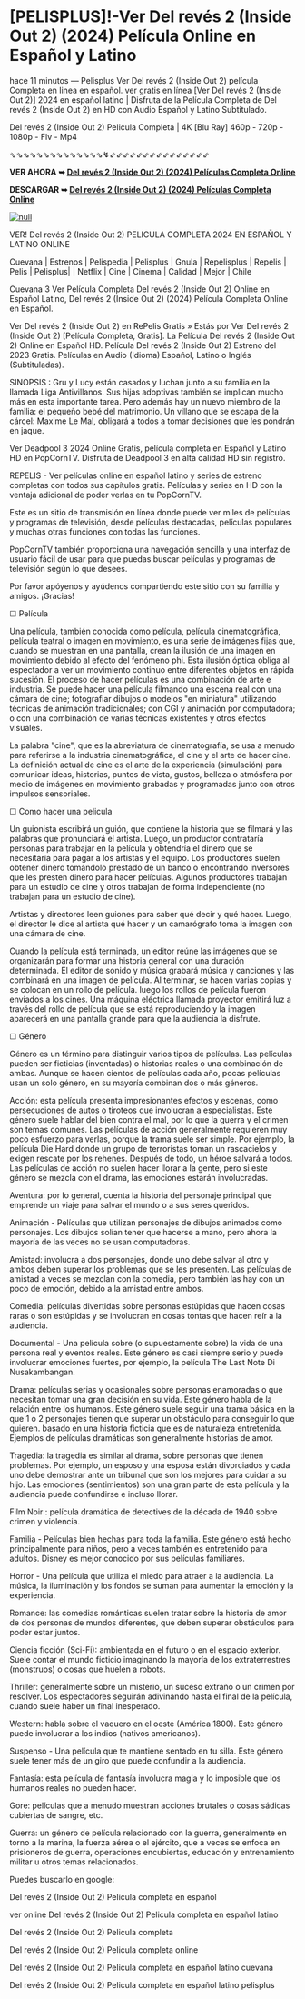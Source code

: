 # [PELISPLUS]!-Ver Del revés 2 (Inside Out 2) (2024) Película Online en Español y Latino
<p dir="auto">hace 11 minutos &mdash; Pelisplus Ver Del rev&eacute;s 2 (Inside Out 2) pel&iacute;cula Completa en linea en espa&ntilde;ol. ver gratis en l&iacute;nea [Ver Del rev&eacute;s 2 (Inside Out 2)] 2024 en espa&ntilde;ol latino | Disfruta de la Pel&iacute;cula Completa de Del rev&eacute;s 2 (Inside Out 2) en HD con Audio Espa&ntilde;ol y Latino Subtitulado.</p>
<p dir="auto">Del rev&eacute;s 2 (Inside Out 2) Pelicula Completa | 4K [Blu Ray] 460p - 720p - 1080p - Flv - Mp4</p>
<p dir="auto">⇘⇘⇘⇘⇘⇘⇘⇘⇘⇘⇘⇘⇘⇘↯⇙⇙⇙⇙⇙⇙⇙⇙⇙⇙⇙⇙⇙⇙⇙</p>
<p dir="auto"><strong>VER AHORA ➥&nbsp;<a href="https://t.co/nogT4731Bf" rel="nofollow">Del rev&eacute;s 2 (Inside Out 2) (2024) Pel&iacute;culas Completa Online</a></strong></p>
<p dir="auto"><strong>DESCARGAR ➥&nbsp;<a href="https://t.co/nogT4731Bf" rel="nofollow">Del rev&eacute;s 2 (Inside Out 2) (2024) Pel&iacute;culas Completa Online</a></strong></p>
<p dir="auto"><a href="https://t.co/nogT4731Bf" rel="nofollow" data-target="animated-image.originalLink"><img src="https://camo.githubusercontent.com/abb2148613ed2c31b6fd5c164e6a142c9074d86e9468c674b26300adbf87c7f7/68747470733a2f2f7374617469632e7769787374617469632e636f6d2f6d656469612f3835356132355f30343362356162656234616534643335616330303331393865376665353665647e6d76322e676966" alt="null" data-canonical-src="https://static.wixstatic.com/media/855a25_043b5abeb4ae4d35ac003198e7fe56ed~mv2.gif" data-target="animated-image.originalImage" /></a></p>
<p dir="auto">VER! Del rev&eacute;s 2 (Inside Out 2) PELICULA COMPLETA 2024 EN ESPA&Ntilde;OL Y LATINO ONLINE</p>
<p dir="auto">Cuevana | Estrenos | Pelispedia | Pelisplus | Gnula | Repelisplus | Repelis | Pelis | Pelisplus| | Netflix | Cine | Cinema | Calidad | Mejor | Chile</p>
<p dir="auto">Cuevana 3 Ver Pel&iacute;cula Completa Del rev&eacute;s 2 (Inside Out 2) Online en Espa&ntilde;ol Latino, Del rev&eacute;s 2 (Inside Out 2) (2024) Pel&iacute;cula Completa Online en Espa&ntilde;ol.</p>
<p dir="auto">Ver Del rev&eacute;s 2 (Inside Out 2) en RePelis Gratis &raquo; Est&aacute;s por Ver Del rev&eacute;s 2 (Inside Out 2) [Pel&iacute;cula Completa, Gratis]. La Pel&iacute;cula Del rev&eacute;s 2 (Inside Out 2) Online en Espa&ntilde;ol HD. Pel&iacute;cula Del rev&eacute;s 2 (Inside Out 2) Estreno del 2023 Gratis. Pel&iacute;culas en Audio (Idioma) Espa&ntilde;ol, Latino o Ingl&eacute;s (Subtituladas).</p>
<p dir="auto">SINOPSIS : Gru y Lucy est&aacute;n casados y luchan junto a su familia en la llamada Liga Antivillanos. Sus hijas adoptivas tambi&eacute;n se implican mucho m&aacute;s en esta importante tarea. Pero adem&aacute;s hay un nuevo miembro de la familia: el peque&ntilde;o beb&eacute; del matrimonio. Un villano que se escapa de la c&aacute;rcel: Maxime Le Mal, obligar&aacute; a todos a tomar decisiones que les pondr&aacute;n en jaque.</p>
<p dir="auto">Ver Deadpool 3 2024 Online Gratis, pel&iacute;cula completa en Espa&ntilde;ol y Latino HD en PopCornTV. Disfruta de Deadpool 3 en alta calidad HD sin registro.</p>
<p dir="auto">REPELIS - Ver pel&iacute;culas online en espa&ntilde;ol latino y series de estreno completas con todos sus cap&iacute;tulos gratis. Pel&iacute;culas y series en HD con la ventaja adicional de poder verlas en tu PopCornTV.</p>
<p dir="auto">Este es un sitio de transmisi&oacute;n en l&iacute;nea donde puede ver miles de pel&iacute;culas y programas de televisi&oacute;n, desde pel&iacute;culas destacadas, pel&iacute;culas populares y muchas otras funciones con todas las funciones.</p>
<p dir="auto">PopCornTV tambi&eacute;n proporciona una navegaci&oacute;n sencilla y una interfaz de usuario f&aacute;cil de usar para que puedas buscar pel&iacute;culas y programas de televisi&oacute;n seg&uacute;n lo que desees.</p>
<p dir="auto">Por favor ap&oacute;yenos y ay&uacute;denos compartiendo este sitio con su familia y amigos. &iexcl;Gracias!</p>
<p dir="auto">☐ Pel&iacute;cula</p>
<p dir="auto">Una pel&iacute;cula, tambi&eacute;n conocida como pel&iacute;cula, pel&iacute;cula cinematogr&aacute;fica, pel&iacute;cula teatral o imagen en movimiento, es una serie de im&aacute;genes fijas que, cuando se muestran en una pantalla, crean la ilusi&oacute;n de una imagen en movimiento debido al efecto del fen&oacute;meno phi. Esta ilusi&oacute;n &oacute;ptica obliga al espectador a ver un movimiento continuo entre diferentes objetos en r&aacute;pida sucesi&oacute;n. El proceso de hacer pel&iacute;culas es una combinaci&oacute;n de arte e industria. Se puede hacer una pel&iacute;cula filmando una escena real con una c&aacute;mara de cine; fotografiar dibujos o modelos "en miniatura" utilizando t&eacute;cnicas de animaci&oacute;n tradicionales; con CGI y animaci&oacute;n por computadora; o con una combinaci&oacute;n de varias t&eacute;cnicas existentes y otros efectos visuales.</p>
<p dir="auto">La palabra "cine", que es la abreviatura de cinematograf&iacute;a, se usa a menudo para referirse a la industria cinematogr&aacute;fica, el cine y el arte de hacer cine. La definici&oacute;n actual de cine es el arte de la experiencia (simulaci&oacute;n) para comunicar ideas, historias, puntos de vista, gustos, belleza o atm&oacute;sfera por medio de im&aacute;genes en movimiento grabadas y programadas junto con otros impulsos sensoriales.</p>
<p dir="auto">☐ Como hacer una pelicula</p>
<p dir="auto">Un guionista escribir&aacute; un gui&oacute;n, que contiene la historia que se filmar&aacute; y las palabras que pronunciar&aacute; el artista. Luego, un productor contratar&iacute;a personas para trabajar en la pel&iacute;cula y obtendr&iacute;a el dinero que se necesitar&iacute;a para pagar a los artistas y el equipo. Los productores suelen obtener dinero tom&aacute;ndolo prestado de un banco o encontrando inversores que les presten dinero para hacer pel&iacute;culas. Algunos productores trabajan para un estudio de cine y otros trabajan de forma independiente (no trabajan para un estudio de cine).</p>
<p dir="auto">Artistas y directores leen guiones para saber qu&eacute; decir y qu&eacute; hacer. Luego, el director le dice al artista qu&eacute; hacer y un camar&oacute;grafo toma la imagen con una c&aacute;mara de cine.</p>
<p dir="auto">Cuando la pel&iacute;cula est&aacute; terminada, un editor re&uacute;ne las im&aacute;genes que se organizar&aacute;n para formar una historia general con una duraci&oacute;n determinada. El editor de sonido y m&uacute;sica grabar&aacute; m&uacute;sica y canciones y las combinar&aacute; en una imagen de pel&iacute;cula. Al terminar, se hacen varias copias y se colocan en un rollo de pel&iacute;cula. luego los rollos de pel&iacute;cula fueron enviados a los cines. Una m&aacute;quina el&eacute;ctrica llamada proyector emitir&aacute; luz a trav&eacute;s del rollo de pel&iacute;cula que se est&aacute; reproduciendo y la imagen aparecer&aacute; en una pantalla grande para que la audiencia la disfrute.</p>
<p dir="auto">☐ G&eacute;nero</p>
<p dir="auto">G&eacute;nero es un t&eacute;rmino para distinguir varios tipos de pel&iacute;culas. Las pel&iacute;culas pueden ser ficticias (inventadas) o historias reales o una combinaci&oacute;n de ambas. Aunque se hacen cientos de pel&iacute;culas cada a&ntilde;o, pocas pel&iacute;culas usan un solo g&eacute;nero, en su mayor&iacute;a combinan dos o m&aacute;s g&eacute;neros.</p>
<p dir="auto">Acci&oacute;n: esta pel&iacute;cula presenta impresionantes efectos y escenas, como persecuciones de autos o tiroteos que involucran a especialistas. Este g&eacute;nero suele hablar del bien contra el mal, por lo que la guerra y el crimen son temas comunes. Las pel&iacute;culas de acci&oacute;n generalmente requieren muy poco esfuerzo para verlas, porque la trama suele ser simple. Por ejemplo, la pel&iacute;cula Die Hard donde un grupo de terroristas toman un rascacielos y exigen rescate por los rehenes. Despu&eacute;s de todo, un h&eacute;roe salvar&aacute; a todos. Las pel&iacute;culas de acci&oacute;n no suelen hacer llorar a la gente, pero si este g&eacute;nero se mezcla con el drama, las emociones estar&aacute;n involucradas.</p>
<p dir="auto">Aventura: por lo general, cuenta la historia del personaje principal que emprende un viaje para salvar el mundo o a sus seres queridos.</p>
<p dir="auto">Animaci&oacute;n - Pel&iacute;culas que utilizan personajes de dibujos animados como personajes. Los dibujos sol&iacute;an tener que hacerse a mano, pero ahora la mayor&iacute;a de las veces no se usan computadoras.</p>
<p dir="auto">Amistad: involucra a dos personajes, donde uno debe salvar al otro y ambos deben superar los problemas que se les presenten. Las pel&iacute;culas de amistad a veces se mezclan con la comedia, pero tambi&eacute;n las hay con un poco de emoci&oacute;n, debido a la amistad entre ambos.</p>
<p dir="auto">Comedia: pel&iacute;culas divertidas sobre personas est&uacute;pidas que hacen cosas raras o son est&uacute;pidas y se involucran en cosas tontas que hacen re&iacute;r a la audiencia.</p>
<p dir="auto">Documental - Una pel&iacute;cula sobre (o supuestamente sobre) la vida de una persona real y eventos reales. Este g&eacute;nero es casi siempre serio y puede involucrar emociones fuertes, por ejemplo, la pel&iacute;cula The Last Note Di Nusakambangan.</p>
<p dir="auto">Drama: pel&iacute;culas serias y ocasionales sobre personas enamoradas o que necesitan tomar una gran decisi&oacute;n en su vida. Este g&eacute;nero habla de la relaci&oacute;n entre los humanos. Este g&eacute;nero suele seguir una trama b&aacute;sica en la que 1 o 2 personajes tienen que superar un obst&aacute;culo para conseguir lo que quieren. basado en una historia ficticia que es de naturaleza entretenida. Ejemplos de pel&iacute;culas dram&aacute;ticas son generalmente historias de amor.</p>
<p dir="auto">Tragedia: la tragedia es similar al drama, sobre personas que tienen problemas. Por ejemplo, un esposo y una esposa est&aacute;n divorciados y cada uno debe demostrar ante un tribunal que son los mejores para cuidar a su hijo. Las emociones (sentimientos) son una gran parte de esta pel&iacute;cula y la audiencia puede confundirse e incluso llorar.</p>
<p dir="auto">Film Noir : pel&iacute;cula dram&aacute;tica de detectives de la d&eacute;cada de 1940 sobre crimen y violencia.</p>
<p dir="auto">Familia - Pel&iacute;culas bien hechas para toda la familia. Este g&eacute;nero est&aacute; hecho principalmente para ni&ntilde;os, pero a veces tambi&eacute;n es entretenido para adultos. Disney es mejor conocido por sus pel&iacute;culas familiares.</p>
<p dir="auto">Horror - Una pel&iacute;cula que utiliza el miedo para atraer a la audiencia. La m&uacute;sica, la iluminaci&oacute;n y los fondos se suman para aumentar la emoci&oacute;n y la experiencia.</p>
<p dir="auto">Romance: las comedias rom&aacute;nticas suelen tratar sobre la historia de amor de dos personas de mundos diferentes, que deben superar obst&aacute;culos para poder estar juntos.</p>
<p dir="auto">Ciencia ficci&oacute;n (Sci-Fi): ambientada en el futuro o en el espacio exterior. Suele contar el mundo ficticio imaginando la mayor&iacute;a de los extraterrestres (monstruos) o cosas que huelen a robots.</p>
<p dir="auto">Thriller: generalmente sobre un misterio, un suceso extra&ntilde;o o un crimen por resolver. Los espectadores seguir&aacute;n adivinando hasta el final de la pel&iacute;cula, cuando suele haber un final inesperado.</p>
<p dir="auto">Western: habla sobre el vaquero en el oeste (Am&eacute;rica 1800). Este g&eacute;nero puede involucrar a los indios (nativos americanos).</p>
<p dir="auto">Suspenso - Una pel&iacute;cula que te mantiene sentado en tu silla. Este g&eacute;nero suele tener m&aacute;s de un giro que puede confundir a la audiencia.</p>
<p dir="auto">Fantas&iacute;a: esta pel&iacute;cula de fantas&iacute;a involucra magia y lo imposible que los humanos reales no pueden hacer.</p>
<p dir="auto">Gore: pel&iacute;culas que a menudo muestran acciones brutales o cosas s&aacute;dicas cubiertas de sangre, etc.</p>
<p dir="auto">Guerra: un g&eacute;nero de pel&iacute;cula relacionado con la guerra, generalmente en torno a la marina, la fuerza a&eacute;rea o el ej&eacute;rcito, que a veces se enfoca en prisioneros de guerra, operaciones encubiertas, educaci&oacute;n y entrenamiento militar u otros temas relacionados.</p>
<p dir="auto">Puedes buscarlo en google:</p>
<p dir="auto">Del rev&eacute;s 2 (Inside Out 2) Pelicula completa en espa&ntilde;ol</p>
<p dir="auto">ver online Del rev&eacute;s 2 (Inside Out 2) Pelicula completa en espa&ntilde;ol latino</p>
<p dir="auto">Del rev&eacute;s 2 (Inside Out 2) Pelicula completa</p>
<p dir="auto">Del rev&eacute;s 2 (Inside Out 2) Pelicula completa online</p>
<p dir="auto">Del rev&eacute;s 2 (Inside Out 2) Pelicula completa en espa&ntilde;ol latino cuevana</p>
<p dir="auto">Del rev&eacute;s 2 (Inside Out 2) Pelicula completa en espa&ntilde;ol latino pelisplus</p>
